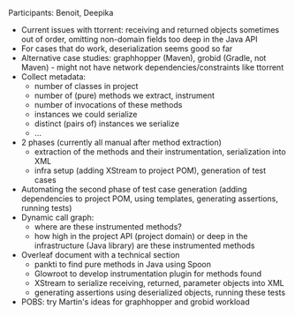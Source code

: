 Participants: Benoit, Deepika

- Current issues with ttorrent: receiving and returned objects sometimes out of order, omitting non-domain fields too deep in the Java API
- For cases that do work, deserialization seems good so far
- Alternative case studies: graphhopper (Maven), grobid (Gradle, not Maven) - might not have network dependencies/constraints like ttorrent
- Collect metadata:
  - number of classes in project
  - number of (pure) methods we extract, instrument
  - number of invocations of these methods
  - instances we could serialize
  - distinct (pairs of) instances we serialize
  - ...
- 2 phases (currently all manual after method extraction)
  - extraction of the methods and their instrumentation, serialization into XML
  - infra setup (adding XStream to project POM), generation of test cases
- Automating the second phase of test case generation (adding dependencies to project POM, using templates, generating assertions, running tests)
- Dynamic call graph:
  - where are these instrumented methods?
  - how high in the project API (project domain) or deep in the infrastructure (Java library) are these instrumented methods
- Overleaf document with a technical section
  - pankti to find pure methods in Java using Spoon
  - Glowroot to develop instrumentation plugin for methods found
  - XStream to serialize receiving, returned, parameter objects into XML
  - generating assertions using deserialized objects, running these tests
- POBS: try Martin's ideas for graphhopper and grobid workload

